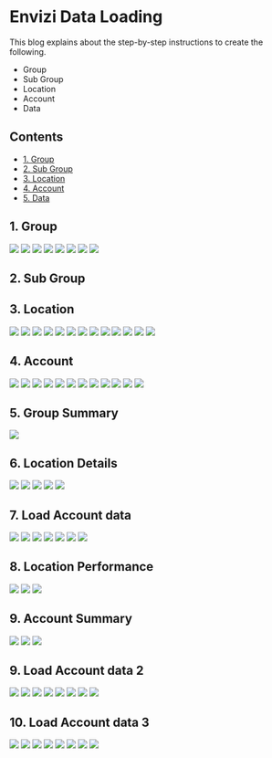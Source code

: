 # Envizi Data Loading

This blog explains about the step-by-step instructions to create the following.

- Group
- Sub Group
- Location
- Account
- Data

## Contents

- [1. Group](#1-Group)
- [2. Sub Group](#2-Sub-Group)
- [3. Location ](#3-Location)
- [4. Account ](#4-Account)
- [5. Data](#5-Data)

## 1. Group

<img src="images/01-group1.png">
<img src="images/01-group2.png">
<img src="images/01-group3.png">
<img src="images/01-group4.png">
<img src="images/01-group5.png">
<img src="images/01-group6.png">
<img src="images/01-group7.png">
<img src="images/01-group8.png">

## 2. Sub Group


## 3. Location

<img src="images/02-location11.png">
<img src="images/02-location12.png">
<img src="images/02-location13.png">
<img src="images/02-location14.png">
<img src="images/02-location15.png">
<img src="images/02-location16.png">
<img src="images/02-location17.png">
<img src="images/02-location18.png">
<img src="images/02-location19.png">
<img src="images/02-location20.png">
<img src="images/02-location21.png">
<img src="images/02-location22.png">
<img src="images/02-location23.png">

## 4. Account
<img src="images/03-account11.png">
<img src="images/03-account12.png">
<img src="images/03-account13.png">
<img src="images/03-account14.png">
<img src="images/03-account15.png">
<img src="images/03-account16.png">
<img src="images/03-account17.png">
<img src="images/03-account18.png">
<img src="images/03-account19.png">
<img src="images/03-account20.png">
<img src="images/03-account21.png">
<img src="images/03-account22.png">

## 5. Group Summary
<img src="images/04-group-summary.png">

## 6. Location Details

<img src="images/05-location-detail1.png">
<img src="images/05-location-detail2.png">
<img src="images/05-location-detail3.png">
<img src="images/05-location-detail4.png">
<img src="images/05-location-detail5.png">

## 7. Load Account data

<img src="images/06-load-location-data11.png">
<img src="images/06-load-location-data12.png">
<img src="images/06-load-location-data13.png">
<img src="images/06-load-location-data14.png">
<img src="images/06-load-location-data15.png">
<img src="images/06-load-location-data16.png">
<img src="images/06-load-location-data17.png">

## 8. Location Performance
<img src="images/07-location-performance1.png">

<img src="images/07-location-performance2.png">
<img src="images/07-location-performance3.png">


## 9. Account Summary
<img src="images/08-account-summary1.png">

<img src="images/08-account-summary2.png">
<img src="images/08-account-summary3.png">

## 9.  Load Account data 2
<img src="images/09-load-account-data11.png">
<img src="images/09-load-account-data12.png">
<img src="images/09-load-account-data13.png">
<img src="images/09-load-account-data14.png">
<img src="images/09-load-account-data15.png">
<img src="images/09-load-account-data16.png">

<img src="images/09-load-account-data17.png">
<img src="images/09-load-account-data18.png">


## 10.  Load Account data 3
<img src="images/10-load-account-data11.png">
<img src="images/10-load-account-data12.png">
<img src="images/10-load-account-data13.png">
<img src="images/10-load-account-data14.png">
<img src="images/10-load-account-data15.png">
<img src="images/10-load-account-data16.png">

<img src="images/10-load-account-data17.png">
<img src="images/10-load-account-data18.png">

